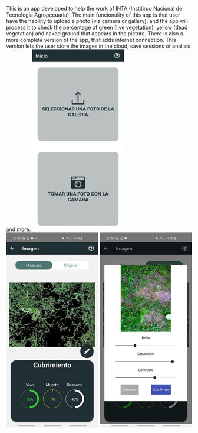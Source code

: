 This is an app developed to help the work of INTA (Institiruo Nacional de Tecnologia Agropecuaria). The main funcionality of this app is that user have the hability to upload a photo (via camera or gallery), and the app will process it to check the percentage of green (live vegetation), yellow (dead vegetation) and naked ground that appears in the picture. There is also a more complete version of the app, that adds internet connection. This version lets the user store the images in the cloud, save sessions of analisis and more.
<img src="./captures/Screenshot_20200621-001959_IntaApp.jpg" alt="Third Screen" width=250/>
<img src="./captures/Screenshot_20200620-204116_IntaApp.jpg" alt="First Screen" width=250/>
<img src="./captures/Screenshot_20200620-204320_IntaApp.jpg" alt="Second Screen" width=250/>

